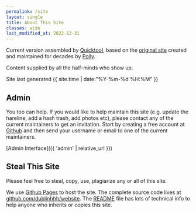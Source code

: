 ```yaml
---
permalink: /site
layout: single
title: About This Site
classes: wide
last_modified_at: 2022-12-31
---
```

Current version assembled by [Quicktool](mailto:quicktool@carltons.us), based on the [original site](https://www.angelfire.com/ak/DublinHHH) created and maintained for decades by [Polly](richard.hadfield@nsai.ie).

Content supplied by all the half-minds who show up.

Site last generated {{ site.time | date:"%Y-%m-%d %H:%M" }}

## Admin

You too can help.  If you would like to help maintain this site (e.g. update the hareline, add a hash trash, add photos etc), please contact any of the current maintainers to get an invitation.  Start by creating a free account at [Github](https://github.com/) and then send your username or email to one of the current maintainers.

[Admin Interface]({{ 'admin' | relative_url }})

## Steal This Site

Please feel free to steal, copy, use, plagiarize any or all of this site.

We use [Github Pages](https://pages.github.com/) to host the site. The complete source code lives at [github.com/dublinhhh/website](https://github.com/dublinhhh/website).  The [README](https://github.com/dublinhhh/website#readme) file has lots of technical info to help anyone who inherits or copies this site.